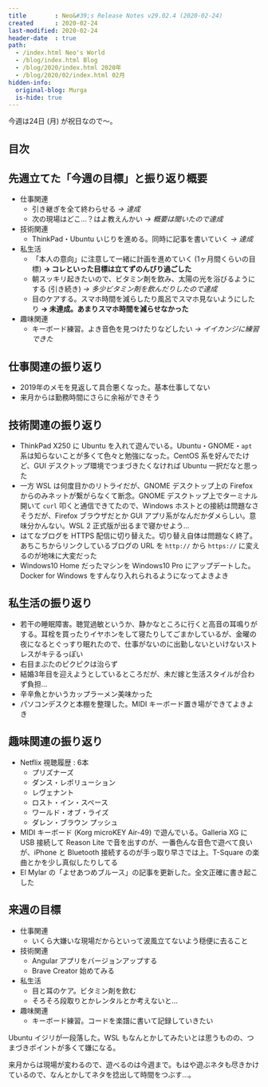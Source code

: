 ```yaml
---
title        : Neo&#39;s Release Notes v29.02.4 (2020-02-24)
created      : 2020-02-24
last-modified: 2020-02-24
header-date  : true
path:
  - /index.html Neo's World
  - /blog/index.html Blog
  - /blog/2020/index.html 2020年
  - /blog/2020/02/index.html 02月
hidden-info:
  original-blog: Murga
  is-hide: true
---
```


今週は24日 (月) が祝日なので〜。

## 目次

## 先週立てた「今週の目標」と振り返り概要

- 仕事関連
  - 引き継ぎを全て終わらせる _→ 達成_
  - 次の現場はどこ…？はよ教えんかい _→ 概要は聞いたので達成_
- 技術関連
  - ThinkPad・Ubuntu いじりを進める。同時に記事を書いていく _→ 達成_
- 私生活
  - 「本人の意向」に注意して一緒に計画を進めていく (1ヶ月間くらいの目標) __→ コレといった目標は立てずのんびり過ごした__
  - 朝スッキリ起きたいので、ビタミン剤を飲み、太陽の光を浴びるようにする (引き続き) _→ 多少ビタミン剤を飲んだりしたので達成_
  - 目のケアする。スマホ時間を減らしたり風呂でスマホ見ないようにしたり __→ 未達成。あまりスマホ時間を減らせなかった__
- 趣味関連
  - キーボード練習。よき音色を見つけたりなどしたい _→ イイカンジに練習できた_

## 仕事関連の振り返り

- 2019年のメモを見返して具合悪くなった。基本仕事してない
- 来月からは勤務時間にさらに余裕ができそう

## 技術関連の振り返り

- ThinkPad X250 に Ubuntu を入れて遊んでいる。Ubuntu・GNOME・`apt` 系は知らないことが多くて色々と勉強になった。CentOS 系を好んでたけど、GUI デスクトップ環境でつまづきたくなければ Ubuntu 一択だなと思った
- 一方 WSL は何度目かのリトライだが、GNOME デスクトップ上の Firefox からのみネットが繋がらなくて断念。GNOME デスクトップ上でターミナル開いて `curl` 叩くと通信できてたので、Windows ホストとの接続は問題なさそうだが、Firefox ブラウザだとか GUI アプリ系がなんだかダメらしい。意味分かんない。WSL 2 正式版が出るまで寝かせよう…
- はてなブログを HTTPS 配信に切り替えた。切り替え自体は問題なく終了。あちこちからリンクしているブログの URL を `http://` から `https://` に変えるのが地味に大変だった
- Windows10 Home だったマシンを Windows10 Pro にアップデートした。Docker for Windows をすんなり入れられるようになってよきよき

## 私生活の振り返り

- 若干の睡眠障害。聴覚過敏というか、静かなところに行くと高音の耳鳴りがする。耳栓を買ったりイヤホンをして寝たりしてごまかしているが、金曜の夜になるとぐっすり眠れたので、仕事がないのに出勤しないといけないストレスがキテるっぽい
- 右目まぶたのピクピクは治らず
- 結婚3年目を迎えようとしているところだが、未だ嫁と生活スタイルが合わず負担…
- 辛辛魚とかいうカップラーメン美味かった
- パソコンデスクと本棚を整理した。MIDI キーボード置き場ができてよきよき

## 趣味関連の振り返り

- Netflix 視聴履歴 : 6本
  - プリズナーズ
  - ダンス・レボリューション
  - レヴェナント
  - ロスト・イン・スペース
  - ワールド・オブ・ライズ
  - ダレン・ブラウン プッシュ
- MIDI キーボード (Korg microKEY Air-49) で遊んでいる。Galleria XG に USB 接続して Reason Lite で音を出すのが、一番色んな音色で遊べて良いが、iPhone と Bluetooth 接続するのが手っ取り早さでは上。T-Square の楽曲とかを少し真似したりしてる
- El Mylar の「よせあつめブルース」の記事を更新した。全文正確に書き起こした

## 来週の目標

- 仕事関連
  - いくら大嫌いな現場だからといって波風立てないよう穏便に去ること
- 技術関連
  - Angular アプリをバージョンアップする
  - Brave Creator 始めてみる
- 私生活
  - 目と耳のケア。ビタミン剤を飲む
  - そろそろ段取りとかレンタルとか考えないと…
- 趣味関連
  - キーボード練習。コードを楽譜に書いて記録していきたい

Ubuntu イジリが一段落した。WSL もなんとかしてみたいとは思うものの、つまづきポイントが多くて嫌になる。

来月からは現場が変わるので、遊べるのは今週まで。もはや遊ぶネタも尽きかけているので、なんとかしてネタを捻出して時間をつぶす…。
